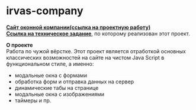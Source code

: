 # irvas-company
**[Сайт оконной компании(ссылка на проектную работу)](https://kombojiec.github.io/irvas-company/)**  
**[Ссылка на техническое задание](https://docs.google.com/document/d/1lRYlblSIz7fPdWEChsItL8jdS3ltTR6K-FxB2rHVHBY/edit)**, по которому реализован этот проект.

**О проекте**  
Работа по чужой вёрстке.
Этот проект является отработкой основных классических возможностей на сайте на чистом Java Script в функциональном стиле, а именно:
* модальные окна с формами
* обработка форм и отправка данных на сервер
* динамические табы на странице
* модальные окна с изображениями
* таймеры и пр.
